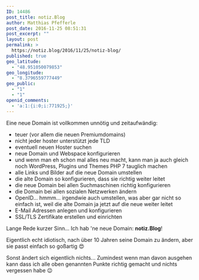 ```yaml
---
ID: 14486
post_title: notiz.Blog
author: Matthias Pfefferle
post_date: 2016-11-25 08:51:31
post_excerpt: ""
layout: post
permalink: >
  https://notiz.blog/2016/11/25/notiz-blog/
published: true
geo_latitude:
  - "48.951050079853"
geo_longitude:
  - "8.3796559777449"
geo_public:
  - "1"
  - "1"
openid_comments:
  - 'a:1:{i:0;i:771925;}'
---
```

Eine neue Domain ist vollkommen unnötig und zeitaufwändig:
<ul>
	<li>teuer (vor allem die neuen Premiumdomains)</li>
	<li>nicht jeder hoster unterstützt jede TLD</li>
	<li>eventuell neuen Hoster suchen</li>
	<li>neue Domain und Webspace konfigurieren</li>
	<li>und wenn man eh schon mal alles neu macht, kann man ja auch gleich noch WordPress, Plugins und Themes PHP 7 tauglich machen</li>
	<li>alle Links und Bilder auf die neue Domain umstellen</li>
	<li>die alte Domain so konfigurieren, dass sie richtig weiter leitet</li>
	<li>die neue Domain bei allen Suchmaschinen richtig konfigurieren</li>
	<li>die Domain bei allen sozialen Netzwerken ändern</li>
	<li>OpenID... hmmm... irgendwie auch umstellen, was aber gar nicht so einfach ist, weil die alte Domain ja jetzt auf die neue weiter leitet</li>
	<li>E-Mail Adressen anlegen und konfigurieren</li>
	<li>SSL/TLS Zertifikate erstellen und einrichten</li>
</ul>
Lange Rede kurzer Sinn... Ich hab 'ne neue Domain: <strong>notiz.Blog</strong>!

Eigentlich echt idiotisch, nach über 10 Jahren seine Domain zu ändern, aber sie passt einfach so goßartig &#x1f60d;

Sonst ändert sich eigentlich nichts... Zumindest wenn man davon ausgehen kann dass ich alle oben genannten Punkte richtig gemacht und nichts vergessen habe &#x1f609;